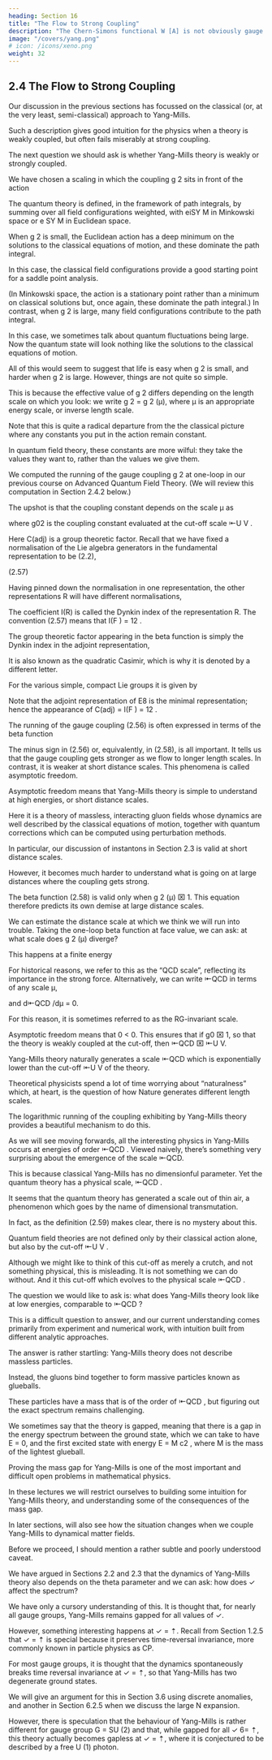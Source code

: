 ```yaml
---
heading: Section 16
title: "The Flow to Strong Coupling"
description: "The Chern-Simons functional W [A] is not obviously gauge invariant."
image: "/covers/yang.png"
# icon: /icons/xeno.png
weight: 32
---
```



## 2.4 The Flow to Strong Coupling

Our discussion in the previous sections has focussed on the classical (or, at the very least, semi-classical) approach to Yang-Mills. 

Such a description gives good intuition for the physics when a theory is weakly coupled, but often fails miserably at strong coupling. 

The next question we should ask is whether Yang-Mills theory is weakly or strongly coupled.

We have chosen a scaling in which the coupling g 2 sits in front of the action

<!-- Z
1
SYM = 2 d4 x tr F μ⌫ Fμ⌫
(2.55)
2g -->

The quantum theory is defined, in the framework of path integrals, by summing over all field configurations weighted, with eiSY M in Minkowski space or e SY M in Euclidean space. 

When g 2 is small, the Euclidean action has a deep minimum on the solutions to the classical equations of motion, and these dominate the path integral. 

In this case, the classical field configurations provide a good starting point for a saddle point
analysis. 

(In Minkowski space, the action is a stationary point rather than a minimum on classical solutions but, once again, these dominate the path integral.) In contrast,
when g 2 is large, many field configurations contribute to the path integral. 

In this case, we sometimes talk about quantum fluctuations being large. Now the quantum state
will look nothing like the solutions to the classical equations of motion.

All of this would seem to suggest that life is easy when g 2 is small, and harder when g 2 is large. However, things are not quite so simple. 

This is because the effective value of g 2 differs depending on the length scale on which you look: we write g 2 = g 2 (μ), where μ is an appropriate energy scale, or inverse length scale. 

Note that this is quite a radical departure from the the classical picture where any constants you put in the action remain constant. 

In quantum field theory, these constants are more wilful: they take the values they want to, rather than the values we give them.

We computed the running of the gauge coupling g 2 at one-loop in our previous course on Advanced Quantum Field Theory. (We will review this computation in Section 2.4.2 below.) 

The upshot is that the coupling constant depends on the scale μ as

<!-- 1
1
= 2
2
g (μ)
g0
11 C(adj)
⇤2U V
log
3 (4⇡)2
μ2
(2.56) -->


where g02 is the coupling constant evaluated at the cut-off scale ⇤U V .

Here C(adj) is a group theoretic factor. Recall that we have fixed a normalisation of the Lie algebra generators in the fundamental representation to be (2.2),

<!-- ⇥
⇤ 1
tr T a T b = ab
2 -->

(2.57)

Having pinned down the normalisation in one representation, the other representations R will have different normalisations,

<!-- ⇥
⇤
tr T a (R)T b (R) = I(R) ab -->

The coefficient I(R) is called the Dynkin index of the representation R. The convention (2.57) means that I(F ) = 12 . 

The group theoretic factor appearing in the beta function is simply the Dynkin index in the adjoint representation,

<!-- C(adj) = I(adj) -->

It is also known as the quadratic Casimir, which is why it is denoted by a different letter. 

For the various simple, compact Lie groups it is given by

<!-- G
C(adj)
SU (N )
N
SO(N )Sp(N )E6E7E8F4G2
1
N
2N +123/21/23/22
1 -->

Note that the adjoint representation of E8 is the minimal representation; hence the appearance of C(adj) = I(F ) = 12 .

The running of the gauge coupling (2.56) is often expressed in terms of the beta function

<!-- (g) ⌘ μ
dg
=
dμ
0g
3
with
0 =
11 C(adj)
3 (4⇡)2
(2.58) -->

The minus sign in (2.56) or, equivalently, in (2.58), is all important. It tells us that the gauge coupling gets stronger as we flow to longer length scales. In contrast, it is weaker at short distance scales. This phenomena is called asymptotic freedom.

Asymptotic freedom means that Yang-Mills theory is simple to understand at high energies, or short distance scales. 

Here it is a theory of massless, interacting gluon fields whose dynamics are well described by the classical equations of motion, together with quantum corrections which can be computed using perturbation methods. 

In particular, our discussion of instantons in Section 2.3 is valid at short distance scales.

However, it becomes much harder to understand what is going on at large distances where the coupling gets strong.

The beta function (2.58) is valid only when g 2 (μ) ⌧ 1. This equation therefore predicts its own demise at large distance scales.

We can estimate the distance scale at which we think we will run into trouble. Taking the one-loop beta function at face value, we can ask: at what scale does g 2 (μ) diverge?

This happens at a finite energy

<!-- 2
⇤QCD = ⇤U V e1/2 0 g0
(2.59) -->

For historical reasons, we refer to this as the “QCD scale”, reflecting its importance in the strong force. Alternatively, we can write ⇤QCD in terms of any scale μ,

<!-- 2
⇤QCD = μ e1/2 0 g (μ) -->

and d⇤QCD /dμ = 0. 

For this reason, it is sometimes referred to as the RG-invariant scale.

Asymptotic freedom means that 0 < 0. This ensures that if g0 ⌧ 1, so that the theory is weakly coupled at the cut-off, then ⇤QCD ⌧ ⇤U V. 

Yang-Mills theory naturally generates a scale ⇤QCD which is exponentially lower than the cut-off ⇤U V of the theory. 

Theoretical physicists spend a lot of time worrying about “naturalness” which, at heart, is the question of how Nature generates different length scales. 

The logarithmic running of the coupling exhibiting by Yang-Mills theory provides a beautiful mechanism to do this. 

As we will see moving forwards, all the interesting physics in Yang-Mills occurs at energies of order ⇤QCD .
Viewed naively, there’s something very surprising about the emergence of the scale ⇤QCD. 

This is because classical Yang-Mills has no dimensionful parameter. Yet the quantum theory has a physical scale, ⇤QCD . 

It seems that the quantum theory has generated a scale out of thin air, a phenomenon which goes by the name of dimensional transmutation. 

In fact, as the definition (2.59) makes clear, there is no mystery about this. 

Quantum field theories are not defined only by their classical action alone, but also by the cut-off ⇤U V . 

Although we might like to think of this cut-off as merely a crutch, and not something physical, this is misleading. It is not something we can do without. And it this cut-off which evolves to the physical scale ⇤QCD . 

The question we would like to ask is: what does Yang-Mills theory look like at low energies, comparable to ⇤QCD ? 

This is a difficult question to answer, and our current understanding comes primarily from experiment and numerical work, with intuition built from different analytic approaches. 

The answer is rather startling: Yang-Mills theory does not describe massless particles. 

Instead, the gluons bind together to form massive particles known as glueballs. 

These particles have a mass that is of the order of ⇤QCD , but figuring out the exact spectrum remains challenging. 

We sometimes say that the theory is gapped, meaning that there is a gap in the energy spectrum between the ground state, which we can take to have E = 0, and the first excited state with energy E = M c2 , where M is the mass of the lightest glueball.

Proving the mass gap for Yang-Mills is one of the most important and difficult open problems in mathematical physics. 

In these lectures we will restrict ourselves to building some intuition for Yang-Mills theory, and understanding some of the consequences of the mass gap.

In later sections, will also see how the situation changes when we couple Yang-Mills to dynamical matter fields.

Before we proceed, I should mention a rather subtle and poorly understood caveat.

We have argued in Sections 2.2 and 2.3 that the dynamics of Yang-Mills theory also depends on the theta parameter and we can ask: how does ✓ affect the spectrum? 

We have only a cursory understanding of this. It is thought that, for nearly all gauge groups, Yang-Mills remains gapped for all values of ✓. 

However, something interesting happens at ✓ = ⇡. Recall from Section 1.2.5 that ✓ = ⇡ is special because it preserves time-reversal invariance, more commonly known in particle physics as CP. 

For most gauge groups, it is thought that the dynamics spontaneously breaks time reversal invariance at ✓ = ⇡, so that Yang-Mills has two degenerate ground states. 

We will give an argument for this in Section 3.6 using discrete anomalies, and another in Section 6.2.5 when we
discuss the large N expansion. 

However, there is speculation that the behaviour of Yang-Mills is rather different for gauge group G = SU (2) and that, while gapped for all ✓ 6= ⇡, this theory actually becomes gapless at ✓ = ⇡, where it is conjectured to be described by a free U (1) photon. 

<!-- We will have nothing to say about this in these lectures. -->
